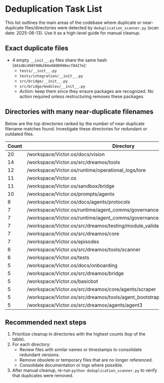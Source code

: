 # Deduplication Task List

This list outlines the main areas of the codebase where duplicate or near-duplicate files/directories were detected by `deduplication_scanner.py` (scan date: 2025-06-13). Use it as a high-level guide for manual cleanup.

## Exact duplicate files

- 4 empty `__init__.py` files share the same hash (`d41d8cd98f00b204e9800998ecf8427e`):
  - `tests/__init__.py`
  - `tests/integration/__init__.py`
  - `src/bridge/__init__.py`
  - `src/bridge/modules/__init__.py`
  - *Action*: keep them since they ensure packages are recognized. No action required unless restructuring removes these packages.

## Directories with many near-duplicate filenames

Below are the top directories ranked by the number of near-duplicate filename matches found. Investigate these directories for redundant or outdated files.

| Count | Directory |
|-------|-----------|
|    20 | /workspace/Victor.os/docs/vision |
|    14 | /workspace/Victor.os/src/dreamos/tools |
|    12 | /workspace/Victor.os/runtime/operational_logs/lore |
|    11 | /workspace/Victor.os |
|    11 | /workspace/Victor.os/sandbox/bridge |
|    10 | /workspace/Victor.os/prompts/agents |
|     8 | /workspace/Victor.os/docs/agents/protocols |
|     7 | /workspace/Victor.os/runtime/agent_comms/governance/onboarding |
|     7 | /workspace/Victor.os/runtime/agent_comms/governance/election_cycle/candidates |
|     7 | /workspace/Victor.os/src/dreamos/testing/module_validation |
|     7 | /workspace/Victor.os/src/dreamos/core |
|     7 | /workspace/Victor.os/episodes |
|     6 | /workspace/Victor.os/src/dreamos/tools/scanner |
|     6 | /workspace/Victor.os/tests |
|     5 | /workspace/Victor.os/docs/onboarding |
|     5 | /workspace/Victor.os/src/dreamos/bridge |
|     5 | /workspace/Victor.os/basicbot |
|     5 | /workspace/Victor.os/src/dreamos/core/agents/scraper |
|     5 | /workspace/Victor.os/src/dreamos/tools/agent_bootstrap_runner |
|     5 | /workspace/Victor.os/src/dreamos/agents/agent3 |

## Recommended next steps

1. Prioritize cleanup in directories with the highest counts (top of the table).
2. For each directory:
   - Review files with similar names or timestamps to consolidate redundant versions.
   - Remove obsolete or temporary files that are no longer referenced.
   - Consolidate documentation or logs where possible.
3. After manual cleanup, re-run `python deduplication_scanner.py` to verify that duplicates were removed.

